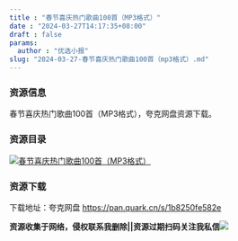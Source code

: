 ```yaml
---
title : "春节喜庆热门歌曲100首（MP3格式）"
date : "2024-03-27T14:17:35+08:00"
draft : false
params:
  author : "优选小报"
slug: "2024-03-27-春节喜庆热门歌曲100首（mp3格式）.md"
---
```


### 资源信息

春节喜庆热门歌曲100首（MP3格式），夸克网盘资源下载。

### 资源目录

[![春节喜庆热门歌曲100首（MP3格式）](//img7-1.zhekoulieshou.com/mmbiz_jpg/iaHBVewvSIbAh08WfIsYfZJWcU4puibpsIw19tM2bgX1h52UFJEibsofOxnL3jIEQWaUCU5uKm2o8RfRzwwoPACaA/0)](//img7-1.zhekoulieshou.com/mmbiz_jpg/iaHBVewvSIbAh08WfIsYfZJWcU4puibpsIw19tM2bgX1h52UFJEibsofOxnL3jIEQWaUCU5uKm2o8RfRzwwoPACaA/0)

### 资源下载

下载地址：夸克网盘 https://pan.quark.cn/s/1b8250fe582e

**资源收集于网络，侵权联系我删除||资源过期扫码关注我私信**![](//img7-1.zhekoulieshou.com/mmbiz_jpg/iaHBVewvSIbAjcr9g6TlCXSfiaDqkbzuEzp207hVzPqT4YGQOAazQ1KNHCeACbia5Lzq4Ckwibe48iar1q7lgVP1o3w/640?wx_fmt=jpeg&from=appmsg)


